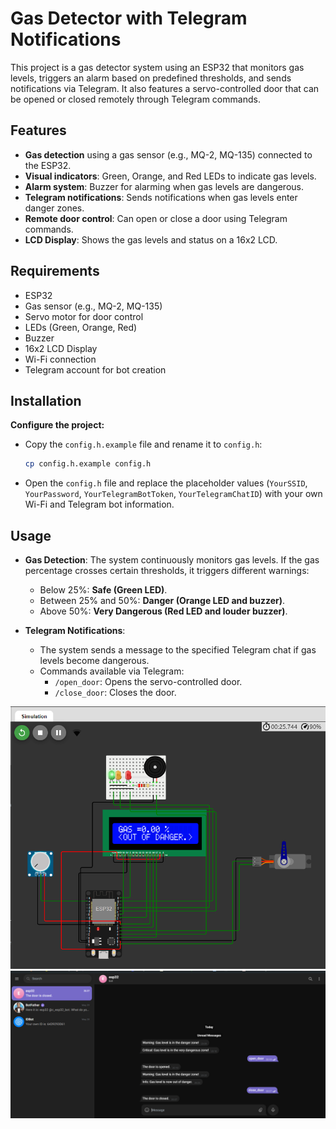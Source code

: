 # Gas Detector with Telegram Notifications

This project is a gas detector system using an ESP32 that monitors gas levels, triggers an alarm based on predefined thresholds, and sends notifications via Telegram. It also features a servo-controlled door that can be opened or closed remotely through Telegram commands.

## Features
- **Gas detection** using a gas sensor (e.g., MQ-2, MQ-135) connected to the ESP32.
- **Visual indicators**: Green, Orange, and Red LEDs to indicate gas levels.
- **Alarm system**: Buzzer for alarming when gas levels are dangerous.
- **Telegram notifications**: Sends notifications when gas levels enter danger zones.
- **Remote door control**: Can open or close a door using Telegram commands.
- **LCD Display**: Shows the gas levels and status on a 16x2 LCD.

## Requirements
- ESP32
- Gas sensor (e.g., MQ-2, MQ-135)
- Servo motor for door control
- LEDs (Green, Orange, Red)
- Buzzer
- 16x2 LCD Display
- Wi-Fi connection
- Telegram account for bot creation

## Installation
**Configure the project:**
   - Copy the `config.h.example` file and rename it to `config.h`:
     ```bash
     cp config.h.example config.h
     ```
   - Open the `config.h` file and replace the placeholder values (`YourSSID`, `YourPassword`, `YourTelegramBotToken`, `YourTelegramChatID`) with your own Wi-Fi and Telegram bot information.

## Usage
- **Gas Detection**: The system continuously monitors gas levels. If the gas percentage crosses certain thresholds, it triggers different warnings:
  - Below 25%: **Safe (Green LED)**.
  - Between 25% and 50%: **Danger (Orange LED and buzzer)**.
  - Above 50%: **Very Dangerous (Red LED and louder buzzer)**.
  
- **Telegram Notifications**:
  - The system sends a message to the specified Telegram chat if gas levels become dangerous.
  - Commands available via Telegram:
    - `/open_door`: Opens the servo-controlled door.
    - `/close_door`: Closes the door.

![wokwi-shema](images/wokwi.png)
![teleg-msg](images/teleg.png)
